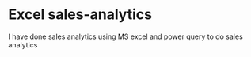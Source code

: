 # Excel sales-analytics
I have done sales analytics using MS excel and power query to do sales analytics 
